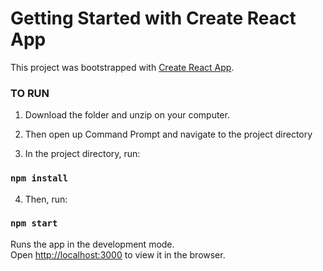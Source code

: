 # Getting Started with Create React App

This project was bootstrapped with [Create React App](https://github.com/facebook/create-react-app).


### TO RUN 

1. Download the folder and unzip on your computer. 

2. Then open up Command Prompt and navigate to the project directory

3. In the project directory, run: 
### `npm install`

4. Then, run: 

### `npm start`

Runs the app in the development mode.\
Open [http://localhost:3000](http://localhost:3000) to view it in the browser.


